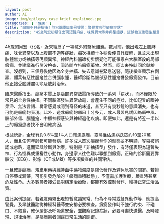 ```yaml
---
layout: post
author: AI
image: img/epilepsy_case_brief_explained.jpg
categories: [ '健康' ]
title: "癲癇不只是抽搐！阿宏腦腫瘤案例提醒：警覺非典型癲癇症狀"
description: "45歲阿宏初期僅出現短暫麻痛、味覺異常等非典型症狀，延誤檢查後發生嚴重癲癇與惡性腦腫瘤。專家強調，成人癲癇首發不一定抽搐，短暫意識改變、行為異常也可能是警訊。提醒規律用藥、按時追蹤，及時診治有助癲癇患者返家正常生活。"
---
```

45歲的阿宏（化名）近來經歷了一場意外的醫療難題。數月前，他出現左上肢麻痛、味覺異常以及上腹部不適等症狀，每次持續十多秒後便自行緩解，且並未出現肢體無力或抽搐等明顯異常。神經內科醫師初步懷疑他可能罹患右大腦區段的局部癲癇，並建議進行腦波檢查，同時開立抗癲癇藥物。然而，阿宏未按時回診與檢查。沒想到，三個月後他因為全身抽搐、失去意識被緊急送醫，隨後檢查顯示右側額、顳葉有惡性腫瘤並合併腦水腫，醫師診斷為腦部惡性腫瘤併發癲癇發作。目前他正接受腦腫瘤切除及放射治療。

臨床醫師指出，癲癇本質上是腦部異常放電所導致的一系列「症狀」，而不僅限於常見的全身性抽搐。不同腦區發生異常放電，會產生不同的症狀，比如短暫的眼神呆滯、無法言語、異常感覺或聞到奇怪的味道，甚至只有幾秒鐘的意識消失，也有可能是癲癇的表現。此外，造成癲癇的原因十分多元，成人最常見誘因為腦中風、腦部外傷、腦腫瘤、中樞神經感染與神經退化疾病。即便如此，還是有將近一半以上的癲癇患者找不出明確病因。

根據統計，全球有約0.5%至1%人口罹患癲癇，臺灣推估患病民眾約10至20萬人，而且任何年齡都可能發病。許多成人首次癲癇發作的型態並不明顯，容易被誤認或忽略，進而延誤診斷與治療。特別是「非抽搐型」發作，有時僅表現為短暫失神、行為怪異或重複性小動作，身邊家人往往難以聯想到癲癇。正確的診斷需要靠腦波（EEG）、影像（CT或MRI）等多項檢查的共同評估。

一旦確診癲癇，規律用藥與維持血中藥物濃度是降低發作及避免危害的關鍵。若擅自停藥或漏藥，可能引發危險的「癲癇重積狀態」，不僅需加護治療，嚴重時甚至危及性命。大多數患者接受長期穩定治療後，都能有效控制發作、維持正常生活品質。

由此案例提醒，若親友頻繁出現短暫意識異常、行為不尋常或怪異動作等，應提高警覺，及早就醫諮詢神經科醫師並安排必要檢查。癲癇發作時不強行約束、不碰口、不餵食，確保頭部及呼吸道安全，並觀察記錄症狀，必要時盡快送醫。及時發現、規律治療，是癲癇患者回歸日常生活的關鍵。